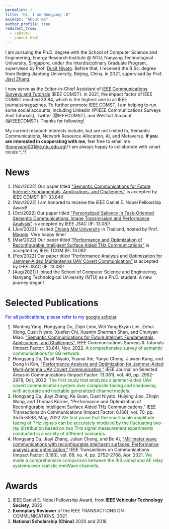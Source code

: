 ```yaml
---
permalink: /
title: "Hi, I am Hongyang :D"
excerpt: "About me"
author_profile: true
redirect_from: 
  - /about/
  - /about.html
---
```


I am pursuing the Ph.D. degree with the School of Computer Science and Engineering, Energy Research Institute @ NTU, Nanyang Technological University, Singapore, under the Interdisciplinary Graduate Program, supervised by Prof. [Dusit Niyato](https://personal.ntu.edu.sg/dniyato/). Before that, I received the B.Sc. degree from Beijing Jiaotong University, Beijing, China, in 2021, supervised by Prof. [Jiayi Zhang](http://faculty.bjtu.edu.cn/8946/).

I now serve as the Editor-in-Chief Assistant of [IEEE Communications Surveys and Tutorials](https://ieeexplore.ieee.org/xpl/RecentIssue.jsp?punumber=9739) (IEEE COMST). In 2021, the impact factor of IEEE COMST reached 33.84, which is the highest one in all IEEE journals/magazines. To further promote IEEE COMST, I am helping to run some social accounts, including Linkedin (@IEEE Communications Surveys And Tutorials), Twitter (@IEEECOMST), and WeChat Account (@IEEECOMST). Thanks for following!

My current research interests include, but are not limited to, Semantic Communications, Network Resource Allocation, AI, and Metaverse. **If you are interested in cooperating with me**, feel free to email me (hongyang001@e.ntu.edu.sg)! I am always happy to collaborate with smart minds ^_^!

News
======
1. [Nov/2022] Our paper titled ["Semantic Communications for Future Internet: Fundamentals, Applications, and Challenges"](https://ieeexplore.ieee.org/document/9955312) is accepted by IEEE COMST (IF: 33.84)!
1. [Nov/2022] I am honored to receive the IEEE Daniel E. Nobel Fellowship Award!
1. [Oct/2022] Our paper titled ["Personalized Saliency in Task-Oriented Semantic Communications: Image Transmission and Performance Analysis"](https://arxiv.org/abs/2209.12274) is accepted by IEEE JSAC (IF: 13.08)!
1. [Jun/2022] I visited [Chiang Mai University](https://www.cmu.ac.th/en/) in Thailand, hosted by Prof. [Maggie](https://scholar.google.com/citations?hl=zh-CN&user=iirwtGkAAAAJ). Very happy time!
1. [Mar/2022] Our paper titled ["Performance and Optimization of Reconfigurable Intelligent Surface Aided THz Communications"](https://ieeexplore.ieee.org/document/9743437/) is accepted by IEEE TCOM (IF: 13.08)! 
1. [Feb/2022] Our paper titled ["Performance Analysis and Optimization for Jammer-Aided Multiantenna UAV Covert Communication"](https://ieeexplore.ieee.org/document/9849051) is accepted by IEEE JSAC (IF: 13.08)!
1. [Aug/2021] I joined the School of Computer Science and Engineering, Nanyang Technological University (NTU) as a Ph.D. student. A new journey began!

Selected Publications
======
<font color=blue>For all publications, please refer to my [google scholar](https://scholar.google.com/citations?user=QI3vo-YAAAAJ&hl=en&oi=ao).</font>
1. Wanting Yang, Hongyang Du, Ziqin Liew, Wei Yang Bryan Lim, Zehui Xiong, Dusit Niyato, Xuefen Chi, Xuemin Sherman Shen, and Chunyan Miao. ["Semantic Communications for Future Internet: Fundamentals, Applications, and Challenges"](https://ieeexplore.ieee.org/document/9955312), IEEE Communications Surveys & Tutorials (Impact Factor: 33.84), Nov. 2022.
<font color=#008000>A comprehensive survey of semantic communications for 6G network.</font>
1. Hongyang Du, Dusit Niyato, Yuanai Xie, Yanyu Cheng, Jiawen Kang, and Dong In Kim, ["Performance Analysis and Optimization for Jammer-Aided Multi-Antenna UAV Covert Communication,"](https://ieeexplore.ieee.org/document/9849051) IEEE Journal on Selected Areas in Communications (Impact Factor: 13.081), vol. 40, pp. 2962-2979, Oct, 2022.
<font color=#008000>The first study that analyzes a jammer-aided UAV covert communication system over composite fading and shadowing with accurate and tractable generalized channel models.</font>
1. Hongyang Du, Jiayi Zhang, Ke Guan, Dusit Niyato, Huiying Jiao, Zhiqin Wang, and Thomas Kürner, "Performance and Optimization of Reconfigurable Intelligent Surface Aided THz Communications," IEEE Transactions on Communications (Impact Factor: 6.166), vol. 70, pp. 3575-3593, May, 2022
<font color=#008000>We first prove that the small-scale amplitude fading of THz signals can be accurately modeled by the fluctuating two-ray distribution based on two THz signal measurement experiments conducted in a variety of different scenarios.</font>
1. Hongyang Du, Jiayi Zhang, Julian Cheng, and Bo Ai, ["Millimeter wave communications with reconfigurable intelligent surfaces: Performance analysis and optimization,"](https://ieeexplore.ieee.org/document/9324795/) IEEE Transactions on Communications (Impact Factor: 6.166), vol. 69, no. 4, pp. 2752–2768, Apr. 2021.
<font color=#008000>We made a comprehensive comparison between the RIS-aided and AF relay systems over realistic mmWave channels.</font>

Awards
======
1. IEEE Daniel E. Nobel Fellowship Award, from **IEEE Vehicular Technology Society**, 2022
2. **Exemplary Reviewer** of the IEEE TRANSACTIONS ON COMMUNICATIONS, 2021
3. **National Scholarship (China)** 2020 and 2018 
